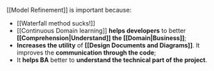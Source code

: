 [[Model Refinement]] is important because:
- [[Waterfall method sucks!]]
- [[Continuous Domain learning]] **helps developers** to better **[[Comprehension|Understand]] the [[Domain|Business]]**;
- **Increases the utility** of **[[Design Documents and Diagrams]]**. It improves the **communication through the code**;
- It **helps BA** better to **understand the technical part of the project**. 
